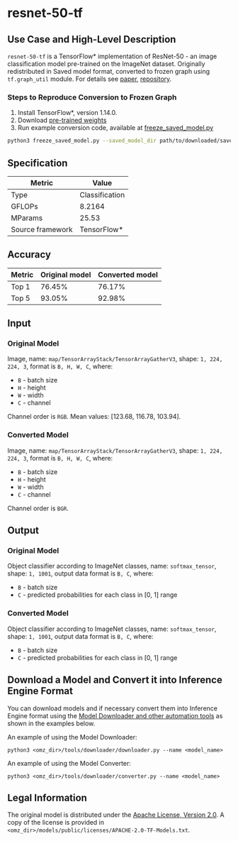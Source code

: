 # resnet-50-tf

## Use Case and High-Level Description

`resnet-50-tf` is a TensorFlow\* implementation of ResNet-50 - an image classification model
pre-trained on the ImageNet dataset. Originally redistributed in Saved model format,
converted to frozen graph using `tf.graph_util` module.
For details see [paper](https://arxiv.org/abs/1512.03385),
[repository](https://github.com/tensorflow/models/tree/v2.2.0/official/r1/resnet).

### Steps to Reproduce Conversion to Frozen Graph

1. Install TensorFlow\*, version 1.14.0.
2. Download [pre-trained weights](http://download.tensorflow.org/models/official/20181001_resnet/savedmodels/resnet_v1_fp32_savedmodel_NHWC_jpg.tar.gz)
3. Run example conversion code, available at [freeze_saved_model.py](https://github.com/openvinotoolkit/open_model_zoo/blob/master/models/public/resnet-50-tf/freeze_saved_model.py)
```sh
python3 freeze_saved_model.py --saved_model_dir path/to/downloaded/saved_model --save_file path/to/resulting/frozen_graph.pb
```

## Specification

| Metric            | Value         |
|-------------------|---------------|
| Type              | Classification|
| GFLOPs            | 8.2164        |
| MParams           | 25.53         |
| Source framework  | TensorFlow\*  |

## Accuracy

| Metric | Original model | Converted model |
| ------ | -------------- | --------------- |
| Top 1  | 76.45%          | 76.17%         |
| Top 5  | 93.05%          | 92.98%         |

## Input

### Original Model

Image, name: `map/TensorArrayStack/TensorArrayGatherV3`,  shape: `1, 224, 224, 3`, format is `B, H, W, C`, where:

- `B` - batch size
- `H` - height
- `W` - width
- `C` - channel

Channel order is `RGB`.
Mean values: [123.68, 116.78, 103.94].

### Converted Model

Image, name: `map/TensorArrayStack/TensorArrayGatherV3`,  shape: `1, 224, 224, 3`, format is `B, H, W, C`, where:

- `B` - batch size
- `H` - height
- `W` - width
- `C` - channel

Channel order is `BGR`.

## Output

### Original Model

Object classifier according to ImageNet classes, name: `softmax_tensor`,  shape: `1, 1001`, output data format is `B, C`, where:

- `B` - batch size
- `C` - predicted probabilities for each class in  [0, 1] range

### Converted Model

Object classifier according to ImageNet classes, name: `softmax_tensor`,  shape: `1, 1001`, output data format is `B, C`, where:

- `B` - batch size
- `C` - predicted probabilities for each class in  [0, 1] range

## Download a Model and Convert it into Inference Engine Format

You can download models and if necessary convert them into Inference Engine format using the [Model Downloader and other automation tools](../../../tools/downloader/README.md) as shown in the examples below.

An example of using the Model Downloader:
```
python3 <omz_dir>/tools/downloader/downloader.py --name <model_name>
```

An example of using the Model Converter:
```
python3 <omz_dir>/tools/downloader/converter.py --name <model_name>
```

## Legal Information

The original model is distributed under the
[Apache License, Version 2.0](https://raw.githubusercontent.com/tensorflow/models/master/LICENSE).
A copy of the license is provided in `<omz_dir>/models/public/licenses/APACHE-2.0-TF-Models.txt`.
